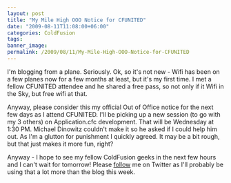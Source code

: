 ```yaml
---
layout: post
title: "My Mile High OOO Notice for CFUNITED"
date: "2009-08-11T11:08:00+06:00"
categories: ColdFusion 
tags: 
banner_image: 
permalink: /2009/08/11/My-Mile-High-OOO-Notice-for-CFUNITED
---
```


I'm blogging from a plane. Seriously. Ok, so it's not new - Wifi has been on a few planes now for a few months at least, but it's my first time. I met a fellow CFUNITED attendee and he shared a free pass, so not only if it Wifi in the Sky, but free wifi at that. 

Anyway, please consider this my official Out of Office notice for the next few days as I attend CFUNITED. I'll be picking up a new session (to go with my 3 others) on Application.cfc development. That will be Wednesday at 1:30 PM. Michael Dinowitz couldn't make it so he asked if I could help him out. As I'm a glutton for punishment I quickly agreed. It may be a bit rough, but that just makes it more fun, right?

Anyway - I hope to see my fellow ColdFusion geeks in the next few hours and I can't wait for tomorrow! Please <a href="http://www.twitter.com/cfjedimaster">follow</a> me on Twitter as I'll probably be using that a lot more than the blog this week.